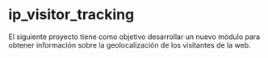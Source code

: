 # ip_visitor_tracking
El siguiente proyecto tiene como objetivo desarrollar un nuevo módulo para obtener
información sobre la geolocalización de los visitantes de la web.
